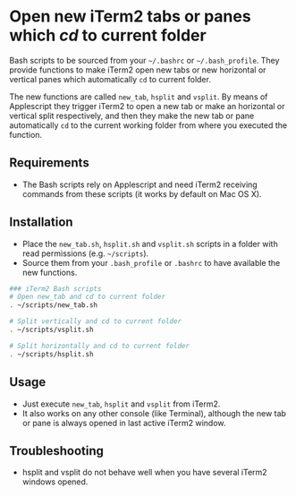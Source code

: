 Open new iTerm2 tabs or panes which *cd* to current folder 
==========================================================

Bash scripts to be sourced from your `~/.bashrc` or `~/.bash_profile`. They provide functions to make iTerm2 open new tabs or new horizontal or vertical panes which automatically `cd` to current folder.

The new functions are called `new_tab`, `hsplit` and `vsplit`. By means of Applescript they trigger iTerm2 to open a new tab or make an horizontal or vertical split respectively, and then they make the new tab or pane automatically `cd` to the current working folder from where you executed the function.

Requirements
------------

* The Bash scripts rely on Applescript and need iTerm2 receiving commands from these scripts (it works by default on Mac OS X).


Installation
------------

* Place the `new_tab.sh`, `hsplit.sh` and `vsplit.sh` scripts in a folder with read permissions (e.g. `~/scripts`).
* Source them from your `.bash_profile` or `.bashrc` to have available the new functions.

```bash
### iTerm2 Bash scripts
# Open new_tab and cd to current folder
. ~/scripts/new_tab.sh

# Split vertically and cd to current folder
. ~/scripts/vsplit.sh

# Split horizontally and cd to current folder
. ~/scripts/hsplit.sh
```


Usage
-----
* Just execute `new_tab`, `hsplit` and `vsplit` from iTerm2.
* It also works on any other console (like Terminal), although the new tab or pane is always opened in last active iTerm2 window.


Troubleshooting
---------------
* hsplit and vsplit do not behave well when you have several iTerm2 windows opened.

